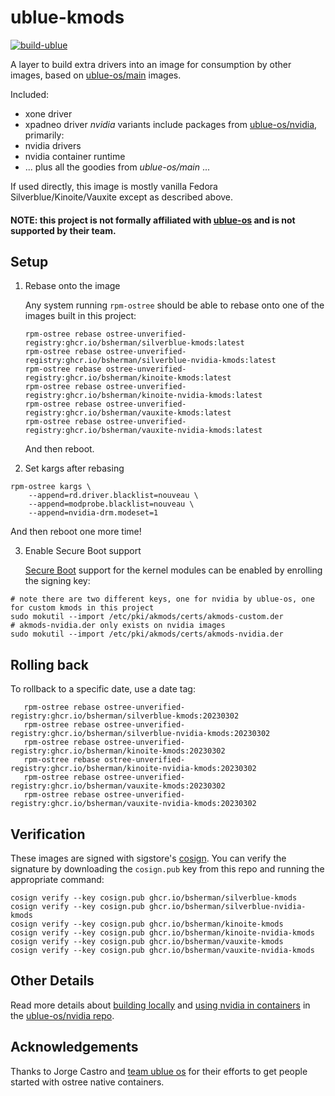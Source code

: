 # ublue-kmods

[![build-ublue](https://github.com/bsherman/ublue-kmods/actions/workflows/build.yml/badge.svg)](https://github.com/bsherman/ublue-kmods/actions/workflows/build.yml)

A layer to build extra drivers into an image for consumption by other images, based on [ublue-os/main](https://github.com/ublue-os/main) images.

Included:
- xone driver
- xpadneo driver
*nvidia* variants include packages from [ublue-os/nvidia](https://github.com/ublue-os/nvidia), primarily:
- nvidia drivers
- nvidia container runtime
- ... plus all the goodies from *ublue-os/main* ...

If used directly, this image is mostly vanilla Fedora Silverblue/Kinoite/Vauxite except as described above.

#### NOTE: this project is not formally affiliated with [ublue-os](https://github.com/ublue-os/) and is not supported by their team.


## Setup

1. Rebase onto the image

   Any system running `rpm-ostree` should be able to rebase onto one of the images built in this project:

       rpm-ostree rebase ostree-unverified-registry:ghcr.io/bsherman/silverblue-kmods:latest
       rpm-ostree rebase ostree-unverified-registry:ghcr.io/bsherman/silverblue-nvidia-kmods:latest
       rpm-ostree rebase ostree-unverified-registry:ghcr.io/bsherman/kinoite-kmods:latest
       rpm-ostree rebase ostree-unverified-registry:ghcr.io/bsherman/kinoite-nvidia-kmods:latest
       rpm-ostree rebase ostree-unverified-registry:ghcr.io/bsherman/vauxite-kmods:latest
       rpm-ostree rebase ostree-unverified-registry:ghcr.io/bsherman/vauxite-nvidia-kmods:latest

   And then reboot.

2. Set kargs after rebasing

```
rpm-ostree kargs \
    --append=rd.driver.blacklist=nouveau \
    --append=modprobe.blacklist=nouveau \
    --append=nvidia-drm.modeset=1
```
   And then reboot one more time!

3. Enable Secure Boot support

    [Secure Boot](https://rpmfusion.org/Howto/Secure%20Boot) support for the kernel modules can be enabled by enrolling the signing key:

```
# note there are two different keys, one for nvidia by ublue-os, one for custom kmods in this project
sudo mokutil --import /etc/pki/akmods/certs/akmods-custom.der
# akmods-nvidia.der only exists on nvidia images
sudo mokutil --import /etc/pki/akmods/certs/akmods-nvidia.der
```


## Rolling back

   To rollback to a specific date, use a date tag:

       rpm-ostree rebase ostree-unverified-registry:ghcr.io/bsherman/silverblue-kmods:20230302
       rpm-ostree rebase ostree-unverified-registry:ghcr.io/bsherman/silverblue-nvidia-kmods:20230302
       rpm-ostree rebase ostree-unverified-registry:ghcr.io/bsherman/kinoite-kmods:20230302
       rpm-ostree rebase ostree-unverified-registry:ghcr.io/bsherman/kinoite-nvidia-kmods:20230302
       rpm-ostree rebase ostree-unverified-registry:ghcr.io/bsherman/vauxite-kmods:20230302
       rpm-ostree rebase ostree-unverified-registry:ghcr.io/bsherman/vauxite-nvidia-kmods:20230302

 ## Verification

These images are signed with sigstore's [cosign](https://docs.sigstore.dev/cosign/overview/). You can verify the signature by downloading the `cosign.pub` key from this repo and running the appropriate command:

    cosign verify --key cosign.pub ghcr.io/bsherman/silverblue-kmods
    cosign verify --key cosign.pub ghcr.io/bsherman/silverblue-nvidia-kmods
    cosign verify --key cosign.pub ghcr.io/bsherman/kinoite-kmods
    cosign verify --key cosign.pub ghcr.io/bsherman/kinoite-nvidia-kmods
    cosign verify --key cosign.pub ghcr.io/bsherman/vauxite-kmods
    cosign verify --key cosign.pub ghcr.io/bsherman/vauxite-nvidia-kmods

## Other Details

Read more details about [building locally](https://github.com/ublue-os/nvidia#building-locally) and [using nvidia in containers](https://github.com/ublue-os/nvidia#using-nvidia-gpus-in-containers) in the [ublue-os/nvidia repo](https://github.com/ublue-os/nvidia).


## Acknowledgements

Thanks to Jorge Castro and [team ublue os](https://github.com/ublue-os) for their efforts to get people started with ostree native containers.

